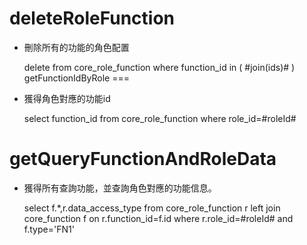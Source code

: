 deleteRoleFunction
===

* 刪除所有的功能的角色配置

	delete from core_role_function where function_id in ( #join(ids)# )
getFunctionIdByRole
===

* 獲得角色對應的功能id

    select  function_id from core_role_function where role_id=#roleId#
    

getQueryFunctionAndRoleData
===

* 獲得所有查詢功能，並查詢角色對應的功能信息。

	select  f.*,r.data_access_type from core_role_function r left join core_function f on r.function_id=f.id where r.role_id=#roleId#  and f.type='FN1'